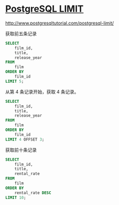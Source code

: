 # [PostgreSQL LIMIT](https://gitee.com/mrhuangyuhui/notes/blob/master/tutorials/postgresql/postgresql-tutorial/postgresql-limit.md)

<http://www.postgresqltutorial.com/postgresql-limit/>

获取前五条记录

```sql
SELECT
    film_id,
    title,
    release_year
FROM
    film
ORDER BY
    film_id
LIMIT 5;
```

从第 4 条记录开始，获取 4 条记录。

```sql
SELECT
    film_id,
    title,
    release_year
FROM
    film
ORDER BY
    film_id
LIMIT 4 OFFSET 3;
```

获取前十条记录

```sql
SELECT
    film_id,
    title,
    rental_rate
FROM
    film
ORDER BY
    rental_rate DESC
LIMIT 10;
```